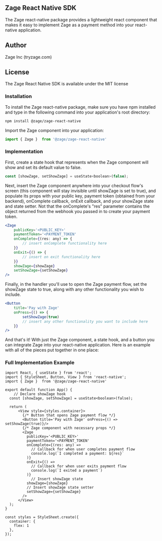 ## Zage React Native SDK
The Zage react-native package provides a lightweight react component that makes it easy to implement Zage as a payment method into your react-native application. 

## Author

Zage Inc (tryzage.com)

## License

The Zage React Native SDK is available under the MIT license

### Installation 

To install the Zage react-native package, make sure you have npm installed and type in the following command into your application's root directory:
    
```markdown
npm install @zage/zage-react-native 
```
    
Import the Zage component into your application:

```jsx
import { Zage }  from '@zage/zage-react-native' 
```

### Implementation

First, create a state hook that represents when the Zage component will show and set its default value to false. 

```jsx
const [showZage, setShowZage] = useState<boolean>(false);
```

Next, insert the Zage component anywhere into your checkout flow's screen (this component will stay invisible until showZage is set to true), and populate its props with your public key, payment token (obtained from your backend), onComplete callback, onExit callback, and your showZage state and state setter. Not that the onComplete's "res" parameter contains the object returned from the webhook you passed in to create your payment token. 

```jsx
<Zage
	publicKey='<PUBLIC_KEY>'
	paymentToken='<PAYMENT_TOKEN'
	onComplete={(res: any) => {
		// insert onComplete functionality here 
	}}
	onExit={() => {
		// insert on exit functionality here 
	}} 
	showZage={showZage}
	setShowZage={setShowZage}
/>
```

Finally, in the handler you'll use to open the Zage payment flow, set the showZage state to true, along with any other functionality you wish to include. 

```jsx
<Button 
	title='Pay with Zage' 
	onPress={() => {
		setShowZage(true)
		// insert any other functionality you want to include here 
	}}
/>
```

And that's it! With just the Zage component, a state hook, and a button you can integrate Zage into your react-native application. Here is an example with all of the pieces put together in one place: 

### Full Implementation Example

```tsx
import React, { useState } from 'react';
import { StyleSheet, Button, View } from 'react-native';
import { Zage }  from '@zage/zage-react-native'

export default function App() {
	// Declare showZage hook 
  const [showZage, setShowZage] = useState<boolean>(false);

  return (
      <View style={styles.container}>
		{/* Button that opens Zage payment flow */}
        <Button title='Pay with Zage' onPress={() => setShowZage(true)}/>
		{/* Zage component with necessary props */}        
		<Zage
          publicKey='<PUBLIC_KEY>'
          paymentToken='<PAYMENT_TOKEN'
          onComplete={(res: any) => 
			// Callback for when user completes payment flow
			console.log(`I completed a payment: ${res}`
		  )}
          onExit={() => 
			// Callback for when user exits payment flow
			console.log(`I exited a payment`)
		  )} 
			// Insert showZage state 
          showZage={showZage}
          // Insert showZage state setter 
	      setShowZage={setShowZage}
        />
      </View>
  );
}

const styles = StyleSheet.create({
  container: {
    flex: 1
  },
});
```
